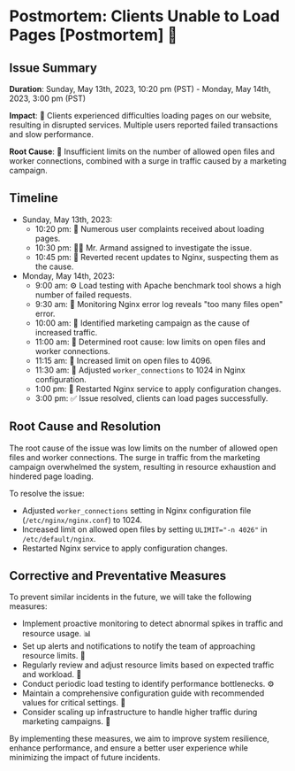# Postmortem: Clients Unable to Load Pages [Postmortem] 👀

## Issue Summary
**Duration**: Sunday, May 13th, 2023, 10:20 pm (PST) - Monday, May 14th, 2023, 3:00 pm (PST)

**Impact**: 🚫 Clients experienced difficulties loading pages on our website, resulting in disrupted services. Multiple users reported failed transactions and slow performance.

**Root Cause**: 🧩 Insufficient limits on the number of allowed open files and worker connections, combined with a surge in traffic caused by a marketing campaign.

## Timeline
- Sunday, May 13th, 2023:
  - 10:20 pm: 🚨 Numerous user complaints received about loading pages.
  - 10:30 pm: 👩‍💻 Mr. Armand assigned to investigate the issue.
  - 10:45 pm: 🔄 Reverted recent updates to Nginx, suspecting them as the cause.
- Monday, May 14th, 2023:
  - 9:00 am: ⚙️ Load testing with Apache benchmark tool shows a high number of failed requests.
  - 9:30 am: 📝 Monitoring Nginx error log reveals "too many files open" error.
  - 10:00 am: 👀 Identified marketing campaign as the cause of increased traffic.
  - 11:00 am: 🎯 Determined root cause: low limits on open files and worker connections.
  - 11:15 am: 🔧 Increased limit on open files to 4096.
  - 11:30 am: 🔁 Adjusted `worker_connections` to 1024 in Nginx configuration.
  - 1:00 pm: 🔄 Restarted Nginx service to apply configuration changes.
  - 3:00 pm: ✅ Issue resolved, clients can load pages successfully.

## Root Cause and Resolution
The root cause of the issue was low limits on the number of allowed open files and worker connections. The surge in traffic from the marketing campaign overwhelmed the system, resulting in resource exhaustion and hindered page loading.

To resolve the issue:
- Adjusted `worker_connections` setting in Nginx configuration file (`/etc/nginx/nginx.conf`) to 1024.
- Increased limit on allowed open files by setting `ULIMIT="-n 4026"` in `/etc/default/nginx`.
- Restarted Nginx service to apply configuration changes.

## Corrective and Preventative Measures
To prevent similar incidents in the future, we will take the following measures:
- Implement proactive monitoring to detect abnormal spikes in traffic and resource usage. 📊
- Set up alerts and notifications to notify the team of approaching resource limits. 🚨
- Regularly review and adjust resource limits based on expected traffic and workload. 🔄
- Conduct periodic load testing to identify performance bottlenecks. ⚙️
- Maintain a comprehensive configuration guide with recommended values for critical settings. 📝
- Consider scaling up infrastructure to handle higher traffic during marketing campaigns. 🔧

By implementing these measures, we aim to improve system resilience, enhance performance, and ensure a better user experience while minimizing the impact of future incidents.
